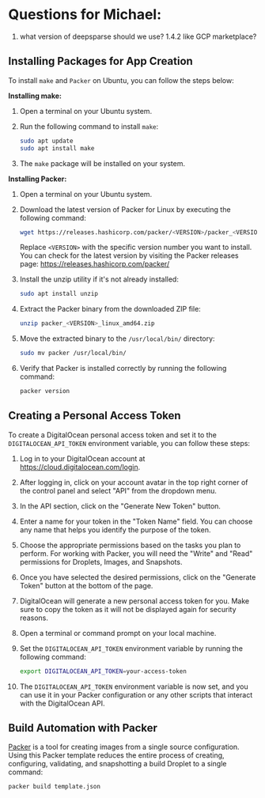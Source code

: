 # Questions for Michael:

1. what version of deepsparse should we use? 1.4.2 like GCP marketplace?

## Installing Packages for App Creation

To install `make` and `Packer` on Ubuntu, you can follow the steps below:

**Installing make:**

1. Open a terminal on your Ubuntu system.

2. Run the following command to install `make`:
   ```bash
   sudo apt update
   sudo apt install make
   ```

3. The `make` package will be installed on your system.

**Installing Packer:**

1. Open a terminal on your Ubuntu system.

2. Download the latest version of Packer for Linux by executing the following command:
   ```bash
   wget https://releases.hashicorp.com/packer/<VERSION>/packer_<VERSION>_linux_amd64.zip
   ```

   Replace `<VERSION>` with the specific version number you want to install. You can check for the latest version by visiting the Packer releases page: https://releases.hashicorp.com/packer/

3. Install the unzip utility if it's not already installed:
   ```bash
   sudo apt install unzip
   ```

4. Extract the Packer binary from the downloaded ZIP file:
   ```bash
   unzip packer_<VERSION>_linux_amd64.zip
   ```

5. Move the extracted binary to the `/usr/local/bin/` directory:
   ```bash
   sudo mv packer /usr/local/bin/
   ```

6. Verify that Packer is installed correctly by running the following command:
   ```bash
   packer version
   ```

## Creating a Personal Access Token

To create a DigitalOcean personal access token and set it to the `DIGITALOCEAN_API_TOKEN` environment variable, you can follow these steps:

1. Log in to your DigitalOcean account at https://cloud.digitalocean.com/login.

2. After logging in, click on your account avatar in the top right corner of the control panel and select "API" from the dropdown menu.

3. In the API section, click on the "Generate New Token" button.

4. Enter a name for your token in the "Token Name" field. You can choose any name that helps you identify the purpose of the token.

5. Choose the appropriate permissions based on the tasks you plan to perform. For working with Packer, you will need the "Write" and "Read" permissions for Droplets, Images, and Snapshots.

6. Once you have selected the desired permissions, click on the "Generate Token" button at the bottom of the page.

7. DigitalOcean will generate a new personal access token for you. Make sure to copy the token as it will not be displayed again for security reasons.

8. Open a terminal or command prompt on your local machine.

9. Set the `DIGITALOCEAN_API_TOKEN` environment variable by running the following command:

   ```bash
   export DIGITALOCEAN_API_TOKEN=your-access-token
   ```

10. The `DIGITALOCEAN_API_TOKEN` environment variable is now set, and you can use it in your Packer configuration or any other scripts that interact with the DigitalOcean API.

## Build Automation with Packer

[Packer](https://www.packer.io/intro) is a tool for creating images from a single source configuration. Using this Packer template reduces the entire process of creating, configuring, validating, and snapshotting a build Droplet to a single command:

```
packer build template.json
```